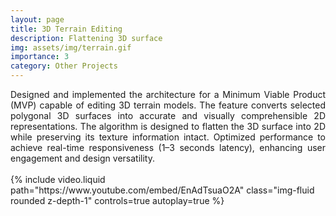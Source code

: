 ```yaml
---
layout: page
title: 3D Terrain Editing
description: Flattening 3D surface
img: assets/img/terrain.gif
importance: 3
category: Other Projects
---
```


<div style="text-align: justify;">
Designed and implemented the architecture for a Minimum Viable Product (MVP) capable of editing 3D terrain models. The feature converts selected polygonal 3D surfaces into accurate and visually comprehensible 2D representations. The algorithm is designed to flatten the 3D surface into 2D while preserving its texture information intact. Optimized performance to achieve real-time responsiveness (1–3 seconds latency), enhancing user engagement and design versatility.<br><br>

</div>
<div class="row">
    <div class="col-sm mt-3 mt-md-0">
        <div class="embed-responsive embed-responsive-16by9">
        {% include video.liquid path="https://www.youtube.com/embed/EnAdTsuaO2A" class="img-fluid rounded z-depth-1" controls=true autoplay=true %}
        </div>
    </div>

</div>

